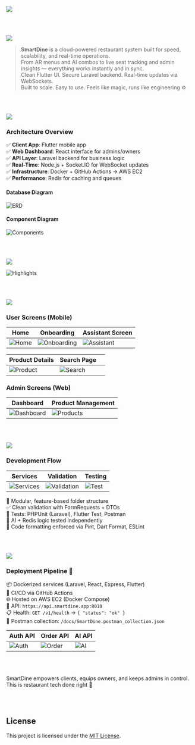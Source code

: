 <img src="./readme/title1.svg"/>

<br><br>

<!-- project overview -->
<img src="./readme/title2.svg"/>

> **SmartDine** is a cloud-powered restaurant system built for speed, scalability, and real-time operations.  
> From AR menus and AI combos to live seat tracking and admin insights — everything works instantly and in sync.  
> Clean Flutter UI. Secure Laravel backend. Real-time updates via WebSockets.  
> Built to scale. Easy to use. Feels like magic, runs like engineering ⚙️

<br><br>

<!-- System Design -->
<img src="./readme/title3.svg"/>

### Architecture Overview

✅ **Client App**: Flutter mobile app  
✅ **Web Dashboard**: React interface for admins/owners  
✅ **API Layer**: Laravel backend for business logic  
✅ **Real-Time**: Node.js + Socket.IO for WebSocket updates  
✅ **Infrastructure**: Docker + GitHub Actions → AWS EC2  
✅ **Performance**: Redis for caching and queues

#### Database Diagram

![ERD](./readme/erd.svg)

#### Component Diagram

![Components](./readme/componentsDiagram.drawio.png)

<br><br>

<!-- Project Highlights -->
<img src="./readme/title4.svg"/>

![Highlights](./readme/projectHighlight.svg)

<br><br>

<!-- Demo -->
<img src="./readme/title5.svg"/>

### User Screens (Mobile)

| Home                             | Onboarding                          | Assistant Screen                     |
| -------------------------------- | ----------------------------------- | ------------------------------------ |
| ![Home](./readme/homepage.jpg)   | ![Onboarding](./readme/onboarding_screen.jpg) | ![Assistant](./readme/empty_chatting.jpg) |

| Product Details                      | Search Page                         |                                      |
| ----------------------------------- | ----------------------------------- | ------------------------------------ |
| ![Product](./readme/product_details.jpg) | ![Search](./readme/search_page.jpg) |                                      |

### Admin Screens (Web)

| Dashboard                              | Product Management                    |
| -------------------------------------- | ------------------------------------- |
| ![Dashboard](./readme/admin1.png)      | ![Products](./readme/admin2.png)      |

<br><br>

<!-- Development & Testing -->
<img src="./readme/title6.svg"/>

### Development Flow

| Services                               | Validation                             | Testing                                |
| ------------------------------------- | -------------------------------------- | -------------------------------------- |
| ![Services](./readme/Screenshot_2025-05-21_071221.png) | ![Validation](./readme/Screenshot_2025-05-21_071627.png) | ![Test](./readme/1440x1024.png) |

🧩 Modular, feature-based folder structure  
✅ Clean validation with FormRequests + DTOs  
🧪 Tests: PHPUnit (Laravel), Flutter Test, Postman  
🧠 AI + Redis logic tested independently  
🎯 Code formatting enforced via Pint, Dart Format, ESLint

<br><br>

<!-- Deployment -->
<img src="./readme/title7.svg"/>

### Deployment Pipeline 🚀

📦 Dockerized services (Laravel, React, Express, Flutter)  
🔁 CI/CD via GitHub Actions  
🌐 Hosted on AWS EC2 (Docker Compose)  
📶 API: `https://api.smartdine.app:8010`  
📋 Health: `GET /v1/health` → `{ "status": "ok" }`  
📄 Postman collection: `/docs/SmartDine.postman_collection.json`

| Auth API                          | Order API                         | AI API                            |
| -------------------------------- | --------------------------------- | --------------------------------- |
| ![Auth](./readme/1440x1024.png)  | ![Order](./readme/1440x1024.png)  | ![AI](./readme/1440x1024.png)     |

<br><br>

SmartDine empowers clients, equips owners, and keeps admins in control.  
This is restaurant tech done right 🍴

<br><br>

## License

This project is licensed under the [MIT License](./LICENSE).
